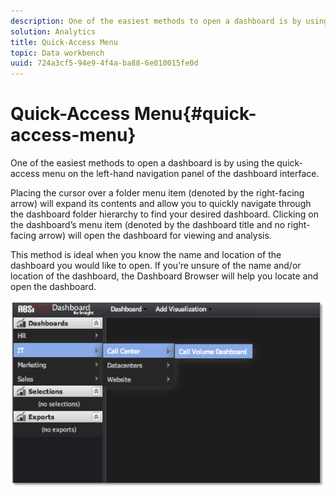 ```yaml
---
description: One of the easiest methods to open a dashboard is by using the quick-access menu on the left-hand navigation panel of the dashboard interface.
solution: Analytics
title: Quick-Access Menu
topic: Data workbench
uuid: 724a3cf5-94e9-4f4a-ba88-6e010015fe0d
---
```


# Quick-Access Menu{#quick-access-menu}

One of the easiest methods to open a dashboard is by using the quick-access menu on the left-hand navigation panel of the dashboard interface.

Placing the cursor over a folder menu item (denoted by the right-facing arrow) will expand its contents and allow you to quickly navigate through the dashboard folder hierarchy to find your desired dashboard. Clicking on the dashboard’s menu item (denoted by the dashboard title and no right-facing arrow) will open the dashboard for viewing and analysis.

This method is ideal when you know the name and location of the dashboard you would like to open. If you’re unsure of the name and/or location of the dashboard, the Dashboard Browser will help you locate and open the dashboard.

![](assets/quick_access_menu.png)

